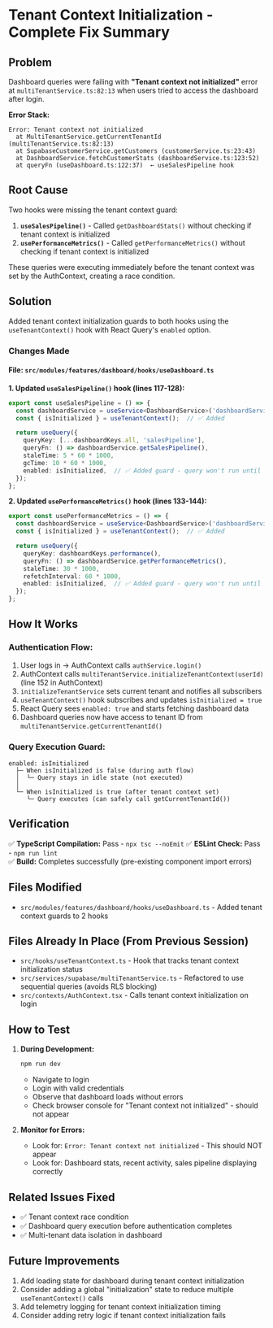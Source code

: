 # Tenant Context Initialization - Complete Fix Summary

## Problem
Dashboard queries were failing with **"Tenant context not initialized"** error at `multiTenantService.ts:82:13` when users tried to access the dashboard after login.

**Error Stack:**
```
Error: Tenant context not initialized
  at MultiTenantService.getCurrentTenantId (multiTenantService.ts:82:13)
  at SupabaseCustomerService.getCustomers (customerService.ts:23:43)
  at DashboardService.fetchCustomerStats (dashboardService.ts:123:52)
  at queryFn (useDashboard.ts:122:37)  ← useSalesPipeline hook
```

## Root Cause
Two hooks were missing the tenant context guard:
1. **`useSalesPipeline()`** - Called `getDashboardStats()` without checking if tenant context is initialized
2. **`usePerformanceMetrics()`** - Called `getPerformanceMetrics()` without checking if tenant context is initialized

These queries were executing immediately before the tenant context was set by the AuthContext, creating a race condition.

## Solution
Added tenant context initialization guards to both hooks using the `useTenantContext()` hook with React Query's `enabled` option.

### Changes Made

#### File: `src/modules/features/dashboard/hooks/useDashboard.ts`

**1. Updated `useSalesPipeline()` hook (lines 117-128):**
```typescript
export const useSalesPipeline = () => {
  const dashboardService = useService<DashboardService>('dashboardService');
  const { isInitialized } = useTenantContext();  // ✅ Added

  return useQuery({
    queryKey: [...dashboardKeys.all, 'salesPipeline'],
    queryFn: () => dashboardService.getSalesPipeline(),
    staleTime: 5 * 60 * 1000,
    gcTime: 10 * 60 * 1000,
    enabled: isInitialized,  // ✅ Added guard - query won't run until tenant context is ready
  });
};
```

**2. Updated `usePerformanceMetrics()` hook (lines 133-144):**
```typescript
export const usePerformanceMetrics = () => {
  const dashboardService = useService<DashboardService>('dashboardService');
  const { isInitialized } = useTenantContext();  // ✅ Added

  return useQuery({
    queryKey: dashboardKeys.performance(),
    queryFn: () => dashboardService.getPerformanceMetrics(),
    staleTime: 30 * 1000,
    refetchInterval: 60 * 1000,
    enabled: isInitialized,  // ✅ Added guard - query won't run until tenant context is ready
  });
};
```

## How It Works

### Authentication Flow:
1. User logs in → AuthContext calls `authService.login()`
2. AuthContext calls `multiTenantService.initializeTenantContext(userId)` (line 152 in AuthContext)
3. `initializeTenantService` sets current tenant and notifies all subscribers
4. `useTenantContext()` hook subscribes and updates `isInitialized = true`
5. React Query sees `enabled: true` and starts fetching dashboard data
6. Dashboard queries now have access to tenant ID from `multiTenantService.getCurrentTenantId()`

### Query Execution Guard:
```
enabled: isInitialized
  ├─ When isInitialized is false (during auth flow)
  │  └─ Query stays in idle state (not executed)
  │
  └─ When isInitialized is true (after tenant context set)
     └─ Query executes (can safely call getCurrentTenantId())
```

## Verification

✅ **TypeScript Compilation:** Pass - `npx tsc --noEmit`
✅ **ESLint Check:** Pass - `npm run lint`  
✅ **Build:** Completes successfully (pre-existing component import errors)

## Files Modified
- `src/modules/features/dashboard/hooks/useDashboard.ts` - Added tenant context guards to 2 hooks

## Files Already In Place (From Previous Session)
- `src/hooks/useTenantContext.ts` - Hook that tracks tenant context initialization status
- `src/services/supabase/multiTenantService.ts` - Refactored to use sequential queries (avoids RLS blocking)
- `src/contexts/AuthContext.tsx` - Calls tenant context initialization on login

## How to Test

1. **During Development:**
   ```bash
   npm run dev
   ```
   - Navigate to login
   - Login with valid credentials
   - Observe that dashboard loads without errors
   - Check browser console for "Tenant context not initialized" - should not appear

2. **Monitor for Errors:**
   - Look for: `Error: Tenant context not initialized` - This should NOT appear
   - Look for: Dashboard stats, recent activity, sales pipeline displaying correctly

## Related Issues Fixed
- ✅ Tenant context race condition
- ✅ Dashboard query execution before authentication completes
- ✅ Multi-tenant data isolation in dashboard

## Future Improvements
1. Add loading state for dashboard during tenant context initialization
2. Consider adding a global "initialization" state to reduce multiple `useTenantContext()` calls
3. Add telemetry logging for tenant context initialization timing
4. Consider adding retry logic if tenant context initialization fails